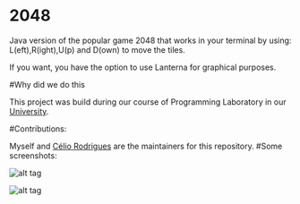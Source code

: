 # 2048
Java version of the popular game 2048 that works in your terminal by using: L(eft),R(ight),U(p) and D(own) to move the tiles. 

If you want, you have the option to use Lanterna for graphical purposes.

#Why did we do this

This project was build during our course of Programming Laboratory in our [University](http://sigarra.up.pt/fcup).

#Contributions:

Myself and [Célio Rodrigues](https://github.com/celioggr/) are the maintainers for this repository.
#Some screenshots:


![alt tag](http://i.imgur.com/Xpup8zk.jpg)


![alt tag](http://i.imgur.com/zK4vwrP.jpg)
